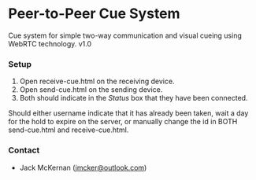 # Peer-to-Peer Cue System #

Cue system for simple two-way communication and visual cueing using WebRTC technology.
v1.0

### Setup ###

1. Open receive-cue.html on the receiving device.
2. Open send-cue.html on the sending device.
3. Both should indicate in the *Status* box that they have been connected.



Should either username indicate that it has already been taken, wait a day for the hold to expire on the server, or manually change the id in BOTH send-cue.html and receive-cue.html.


### Contact ###
* Jack McKernan ([jmcker@outlook.com](mailto:jmcker@outlook.com))
